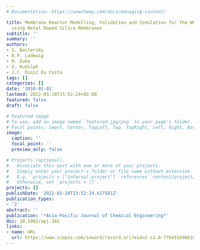 ```yaml
---
# Documentation: https://wowchemy.com/docs/managing-content/

title: Membrane Reactor Modelling, Validation and Simulation for the WGS Reaction
  using Metal Doped Silica Membranes
subtitle: ''
summary: ''
authors:
- S. Battersby
- B.P. Ladewig
- M. Duke
- V. Rudolph
- J.C. Diniz Da Costa
tags: []
categories: []
date: '2010-01-01'
lastmod: 2022-03-28T15:52:24+02:00
featured: false
draft: false

# Featured image
# To use, add an image named `featured.jpg/png` to your page's folder.
# Focal points: Smart, Center, TopLeft, Top, TopRight, Left, Right, BottomLeft, Bottom, BottomRight.
image:
  caption: ''
  focal_point: ''
  preview_only: false

# Projects (optional).
#   Associate this post with one or more of your projects.
#   Simply enter your project's folder or file name without extension.
#   E.g. `projects = ["internal-project"]` references `content/project/deep-learning/index.md`.
#   Otherwise, set `projects = []`.
projects: []
publishDate: '2022-03-28T13:52:24.617581Z'
publication_types:
- '2'
abstract: ''
publication: '*Asia-Pacific Journal of Chemical Engineering*'
doi: 10.1002/apj.382
links:
- name: URL
  url: https://www.scopus.com/inward/record.uri?eid=2-s2.0-77649169661&doi=10.1002%2fapj.382&partnerID=40&md5=c5d9a7e121d34a88bb0aa9960cbed3fd
---
```

